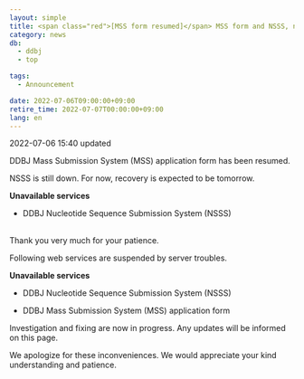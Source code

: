 ```yaml
---
layout: simple
title: <span class="red">[MSS form resumed]</span> MSS form and NSSS, now suspended due to server trouble
category: news
db:
  - ddbj
  - top

tags:
  - Announcement

date: 2022-07-06T09:00:00+09:00
retire_time: 2022-07-07T00:00:00+09:00
lang: en
---
```


2022-07-06 15:40 updated

DDBJ Mass Submission System (MSS) application form has been resumed.

NSSS is still down. For now, recovery is expected to be tomorrow.

**Unavailable services**

- DDBJ Nucleotide Sequence Submission System (NSSS)


<br>
Thank you very much for your patience.


<br>

Following web services are suspended by server troubles.

**Unavailable services**

- DDBJ Nucleotide Sequence Submission System (NSSS)

- DDBJ Mass Submission System (MSS) application form

Investigation and fixing are now in progress. Any updates will be informed on this page.

We apologize for these inconveniences. We would appreciate your kind understanding and patience.

